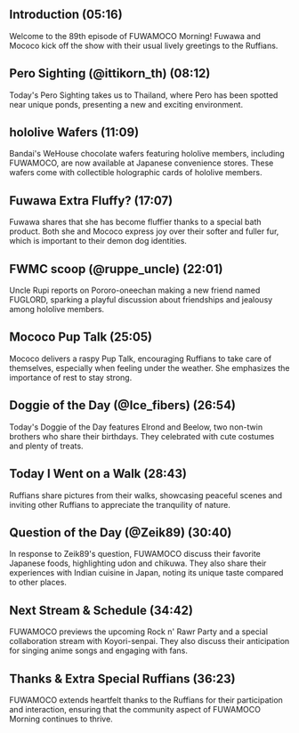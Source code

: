 ## Introduction (05:16)

Welcome to the 89th episode of FUWAMOCO Morning! Fuwawa and Mococo kick off the show with their usual lively greetings to the Ruffians.

## Pero Sighting (@ittikorn_th) (08:12)

Today's Pero Sighting takes us to Thailand, where Pero has been spotted near unique ponds, presenting a new and exciting environment.

## hololive Wafers (11:09)

Bandai's WeHouse chocolate wafers featuring hololive members, including FUWAMOCO, are now available at Japanese convenience stores. These wafers come with collectible holographic cards of hololive members.

## Fuwawa Extra Fluffy? (17:07)

Fuwawa shares that she has become fluffier thanks to a special bath product. Both she and Mococo express joy over their softer and fuller fur, which is important to their demon dog identities.

## FWMC scoop (@ruppe_uncle) (22:01)

Uncle Rupi reports on Pororo-oneechan making a new friend named FUGLORD, sparking a playful discussion about friendships and jealousy among hololive members.

## Mococo Pup Talk (25:05)

Mococo delivers a raspy Pup Talk, encouraging Ruffians to take care of themselves, especially when feeling under the weather. She emphasizes the importance of rest to stay strong.

## Doggie of the Day (@Ice_fibers) (26:54)

Today's Doggie of the Day features Elrond and Beelow, two non-twin brothers who share their birthdays. They celebrated with cute costumes and plenty of treats.

## Today I Went on a Walk (28:43)

Ruffians share pictures from their walks, showcasing peaceful scenes and inviting other Ruffians to appreciate the tranquility of nature.

## Question of the Day (@Zeik89) (30:40)

In response to Zeik89's question, FUWAMOCO discuss their favorite Japanese foods, highlighting udon and chikuwa. They also share their experiences with Indian cuisine in Japan, noting its unique taste compared to other places.

## Next Stream & Schedule (34:42)

FUWAMOCO previews the upcoming Rock n' Rawr Party and a special collaboration stream with Koyori-senpai. They also discuss their anticipation for singing anime songs and engaging with fans.

## Thanks & Extra Special Ruffians (36:23)

FUWAMOCO extends heartfelt thanks to the Ruffians for their participation and interaction, ensuring that the community aspect of FUWAMOCO Morning continues to thrive.
